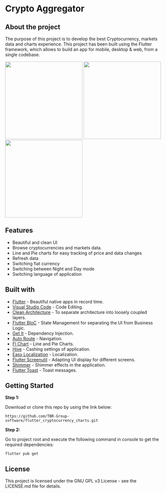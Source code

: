# Crypto Aggregator
## About the project
The purpose of this project is to develop the best Cryptocurrency, markets data and charts experience.
This project has been built using the Flutter framework, which allows to build an app for mobile, desktop & web, from a single codebase.
<p float="center", align="justify ">
  <img src="https://user-images.githubusercontent.com/86306159/145789291-63fa116d-34cb-4c56-a5ae-99490b71ae9d.gif" width="250" />
     
  <img src="https://user-images.githubusercontent.com/86306159/145789874-bebcf9cc-bbc8-4150-a7fc-a60962980ffe.gif" width="250" />
     
  <img src="https://user-images.githubusercontent.com/86306159/145789962-c20229aa-d1ad-40dd-9270-e3733e589b00.gif" width="250" />
</p>






## Features
- Beautiful and clean UI
- Browse cryptocurrencies and markets data.
- Line and Pie charts for easy tracking of price and data changes
- Refresh data
- Switching fiat currency
- Switching between Night and Day mode
- Switching language of application
## Built with
- [Flutter](https://flutter.dev/) - Beautiful native apps in record time.
- [Visual Studio Code](https://code.visualstudio.com/) - Code Editing.
- [Clean Architecture](https://blog.cleancoder.com/uncle-bob/2012/08/13/the-clean-architecture.html) - To separate architecture into loosely coupled layers.
- [Flutter BloC](https://pub.dev/packages/flutter_bloc) - State Management for separating the UI from Business Logic.
- [Get It](https://pub.dev/packages/get_it) - Dependency Injection.
- [Auto Route](https://pub.dev/packages/auto_route) - Navigation.
- [Fl Chart](https://pub.dev/packages/fl_chart) - Line and Pie Charts.
- [Hive](https://pub.dev/packages/hive) - Cashing settings of application.
- [Easy Localization](https://pub.dev/packages/easy_localization) - Localization.
- [Flutter Screenutil](https://pub.dev/packages/flutter_screenutil) - Adapting UI display for different screens.
- [Shimmer](https://pub.dev/packages/shimmer) - Shimmer effects in the application.
- [Flutter Toast](https://pub.dev/packages/fluttertoast) - Toast messages.
## Getting Started


**Step 1:**

Download or clone this repo by using the link below:

```
https://github.com/TBR-Group-software/flutter_cryptocurrency_charts.git
```

**Step 2:**

Go to project root and execute the following command in console to get the required dependencies: 

```
flutter pub get 
```

## License
This project is licensed under the GNU GPL v3 License - see the LICENSE.md file for details.

